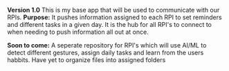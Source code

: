 **Version 1.0**
This is my base app that will be used to communicate with our RPIs.
**Purpose:**
It pushes information assigned to each RPI to set reminders and different tasks in a given day. It is the hub for all RPI's to connect to when needing to push information all out at once. 

**Soon to come:**
A seperate repository for RPI's which will use AI/ML to detect different gestures, assign daily tasks and learn from the users habbits.
Have yet to organize files into assigned folders
